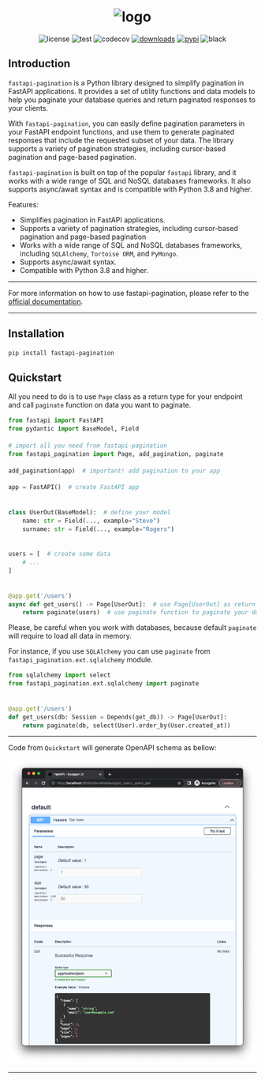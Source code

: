 <h1 align="center">
<img alt="logo" src="https://raw.githubusercontent.com/uriyyo/fastapi-pagination/main/docs/img/logo.png">
</h1>

<div align="center">
<img alt="license" src="https://img.shields.io/badge/License-MIT-lightgrey">
<img alt="test" src="https://github.com/uriyyo/fastapi-pagination/workflows/Test/badge.svg">
<img alt="codecov" src="https://codecov.io/gh/uriyyo/fastapi-pagination/branch/main/graph/badge.svg?token=QqIqDQ7FZi">
<a href="https://pepy.tech/project/fastapi-pagination"><img alt="downloads" src="https://pepy.tech/badge/fastapi-pagination"></a>
<a href="https://pypi.org/project/fastapi-pagination"><img alt="pypi" src="https://img.shields.io/pypi/v/fastapi-pagination"></a>
<img alt="black" src="https://img.shields.io/badge/code%20style-black-000000.svg">
</div>

## Introduction

`fastapi-pagination` is a Python library designed to simplify pagination in FastAPI applications. 
It provides a set of utility functions and data models to help you paginate your database queries 
and return paginated responses to your clients.

With `fastapi-pagination`, you can easily define pagination parameters in your FastAPI endpoint functions,
and use them to generate paginated responses that include the requested subset of your data.
The library supports a variety of pagination strategies, including cursor-based pagination and page-based pagination.

`fastapi-pagination` is built on top of the popular `fastapi` library, and it works with a wide range 
of SQL and NoSQL databases frameworks. It also supports async/await syntax and is compatible with Python 3.8 and higher.

Features:
* Simplifies pagination in FastAPI applications.
* Supports a variety of pagination strategies, including cursor-based pagination and page-based pagination
* Works with a wide range of SQL and NoSQL databases frameworks, including `SQLAlchemy`, `Tortoise ORM`, and `PyMongo`.
* Supports async/await syntax.
* Compatible with Python 3.8 and higher.

----

For more information on how to use fastapi-pagination, please refer to the 
[official documentation](https://uriyyo-fastapi-pagination.netlify.app/).

---

## Installation

```bash
pip install fastapi-pagination
```

## Quickstart

All you need to do is to use `Page` class as a return type for your endpoint and call `paginate` function
on data you want to paginate.

```py
from fastapi import FastAPI
from pydantic import BaseModel, Field

# import all you need from fastapi-pagination
from fastapi_pagination import Page, add_pagination, paginate

add_pagination(app)  # important! add pagination to your app

app = FastAPI()  # create FastAPI app


class UserOut(BaseModel):  # define your model
    name: str = Field(..., example="Steve")
    surname: str = Field(..., example="Rogers")


users = [  # create some data
    # ...
]


@app.get('/users')  
async def get_users() -> Page[UserOut]:  # use Page[UserOut] as return type annotation
    return paginate(users)  # use paginate function to paginate your data
```

Please, be careful when you work with databases, because default `paginate` will require to load all data in memory.

For instance, if you use `SQLAlchemy` you can use `paginate` from `fastapi_pagination.ext.sqlalchemy` module.

```py
from sqlalchemy import select
from fastapi_pagination.ext.sqlalchemy import paginate


@app.get('/users')
def get_users(db: Session = Depends(get_db)) -> Page[UserOut]:
    return paginate(db, select(User).order_by(User.created_at))
```

---

Code from `Quickstart` will generate OpenAPI schema as bellow:

<div align="center">
<img alt="app-example" src="https://raw.githubusercontent.com/uriyyo/fastapi-pagination/main/docs/img/example.png">
</div>

---